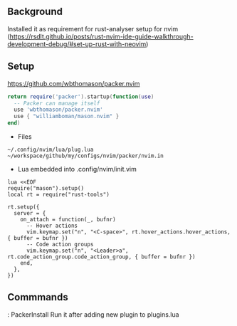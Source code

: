 ## Background

Installed it as requirement for rust-analyser setup for nvim (https://rsdlt.github.io/posts/rust-nvim-ide-guide-walkthrough-development-debug/#set-up-rust-with-neovim)

## Setup

https://github.com/wbthomason/packer.nvim

```~/.config/nvim/lua/plugins.lua
return require('packer').startup(function(use)
  -- Packer can manage itself
  use 'wbthomason/packer.nvim'
  use { "williamboman/mason.nvim" }
end)
```


- Files
```
~/.config/nvim/lua/plug.lua
~/workspace/github/my/configs/nvim/packer/nvim.in
```

- Lua embedded into .config/nvim/init.vim
```
lua <<EOF
require("mason").setup()
local rt = require("rust-tools")

rt.setup({
  server = {
    on_attach = function(_, bufnr)
      -- Hover actions
      vim.keymap.set("n", "<C-space>", rt.hover_actions.hover_actions, { buffer = bufnr })
      -- Code action groups
      vim.keymap.set("n", "<Leader>a", rt.code_action_group.code_action_group, { buffer = bufnr })
    end,
  },
})
```

## Commmands

: PackerInstall
Run it after adding new plugin to  plugins.lua
